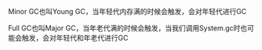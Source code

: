 Minor GC也叫Young GC，当年轻代内存满的时候会触发，会对年轻代进行GC

Full GC也叫Major GC，当年老代满的时候会触发，当我们调用System.gc时也可能会触发，会对年轻代和年老代进行GC

